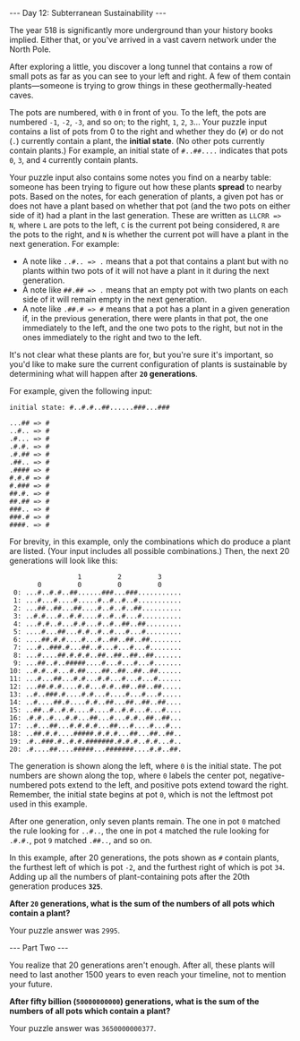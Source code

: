 --- Day 12: Subterranean Sustainability ---

The year 518 is significantly more underground than your history books implied.
Either that, or you've arrived in a vast cavern network under the North Pole.

After exploring a little, you discover a long tunnel that contains a row of
small pots as far as you can see to your left and right. A few of them contain
plants&mdash;someone is trying to grow things in these geothermally-heated
caves.

The pots are numbered, with `0` in front of you. To the left, the pots are
numbered `-1`, `-2`, `-3`, and so on; to the right, `1`, `2`, `3`... Your
puzzle input contains a list of pots from 0 to the right and whether they do
(`#`) or do not (`.`) currently contain a plant, the **initial state**. (No
other pots currently contain plants.) For example, an initial state of
`#..##....` indicates that pots `0`, `3`, and `4` currently contain plants.

Your puzzle input also contains some notes you find on a nearby table: someone
has been trying to figure out how these plants **spread** to nearby pots. Based
on the notes, for each generation of plants, a given pot has or does not have
a plant based on whether that pot (and the two pots on either side of it) had
a plant in the last generation. These are written as `LLCRR => N`, where `L`
are pots to the left, `C` is the current pot being considered, `R` are the pots
to the right, and `N` is whether the current pot will have a plant in the next
generation. For example:

- A note like `..#.. => .` means that a pot that contains a plant but with no
  plants within two pots of it will not have a plant in it during the next
  generation.
- A note like `##.## => .` means that an empty pot with two plants on each side
  of it will remain empty in the next generation.
- A note like `.##.# => #` means that a pot has a plant in a given generation
  if, in the previous generation, there were plants in that pot, the one
  immediately to the left, and the one two pots to the right, but not in the
  ones immediately to the right and two to the left.

It's not clear what these plants are for, but you're sure it's important, so
you'd like to make sure the current configuration of plants is sustainable by
determining what will happen after **`20` generations**.

For example, given the following input:

```
initial state: #..#.#..##......###...###

...## => #
..#.. => #
.#... => #
.#.#. => #
.#.## => #
.##.. => #
.#### => #
#.#.# => #
#.### => #
##.#. => #
##.## => #
###.. => #
###.# => #
####. => #
```

For brevity, in this example, only the combinations which do produce a plant
are listed. (Your input includes all possible combinations.) Then, the next 20
generations will look like this:

```
                 1         2         3
       0         0         0         0
 0: ...#..#.#..##......###...###...........
 1: ...#...#....#.....#..#..#..#...........
 2: ...##..##...##....#..#..#..##..........
 3: ..#.#...#..#.#....#..#..#...#..........
 4: ...#.#..#...#.#...#..#..##..##.........
 5: ....#...##...#.#..#..#...#...#.........
 6: ....##.#.#....#...#..##..##..##........
 7: ...#..###.#...##..#...#...#...#........
 8: ...#....##.#.#.#..##..##..##..##.......
 9: ...##..#..#####....#...#...#...#.......
10: ..#.#..#...#.##....##..##..##..##......
11: ...#...##...#.#...#.#...#...#...#......
12: ...##.#.#....#.#...#.#..##..##..##.....
13: ..#..###.#....#.#...#....#...#...#.....
14: ..#....##.#....#.#..##...##..##..##....
15: ..##..#..#.#....#....#..#.#...#...#....
16: .#.#..#...#.#...##...#...#.#..##..##...
17: ..#...##...#.#.#.#...##...#....#...#...
18: ..##.#.#....#####.#.#.#...##...##..##..
19: .#..###.#..#.#.#######.#.#.#..#.#...#..
20: .#....##....#####...#######....#.#..##.
```

The generation is shown along the left, where `0` is the initial state. The pot
numbers are shown along the top, where `0` labels the center pot,
negative-numbered pots extend to the left, and positive pots extend toward the
right. Remember, the initial state begins at pot `0`, which is not the leftmost
pot used in this example.

After one generation, only seven plants remain. The one in pot `0` matched the
rule looking for `..#..`, the one in pot `4` matched the rule looking for
`.#.#.`, pot `9` matched `.##..`, and so on.

In this example, after 20 generations, the pots shown as `#` contain plants,
the furthest left of which is pot `-2`, and the furthest right of which is pot
`34`. Adding up all the numbers of plant-containing pots after the 20th
generation produces **`325`**.

**After `20` generations, what is the sum of the numbers of all pots which
contain a plant?**

Your puzzle answer was `2995`.

--- Part Two ---

You realize that 20 generations aren't enough. After all, these plants will
need to last another 1500 years to even reach your timeline, not to mention
your future.

**After fifty billion (`50000000000`) generations, what is the sum of the numbers
of all pots which contain a plant?**

Your puzzle answer was `3650000000377`.
